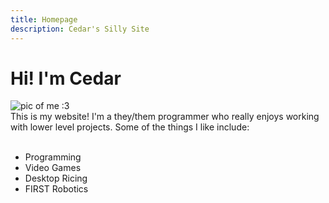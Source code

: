 ```yaml
---
title: Homepage
description: Cedar's Silly Site
---
```


# Hi! I'm Cedar

<div class="container">
    <div class="headshot">
        <img class="float-left" alt="pic of me :3" src="/headshot.png?crop=120x120#float-left"></img>
    </div>
    <div class="text">
This is my website! I'm a they/them programmer who really enjoys working with
lower level projects. Some of the things I like include:
<br/><br/>

- Programming
- Video Games
- Desktop Ricing
- FIRST Robotics
    </div>
</div>
